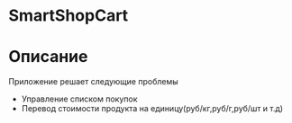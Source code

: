 # SmartShopCart

# Описание
Приложение решает следующие проблемы 
- Управление списком покупок
- Перевод стоимости продукта на единицу(руб/кг,руб/г,руб/шт и т.д)